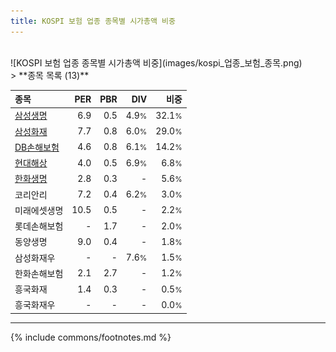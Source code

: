 ```yaml
---
title: KOSPI 보험 업종 종목별 시가총액 비중
---
```

<br>
![KOSPI 보험 업종 종목별 시가총액 비중](images/kospi_업종_보험_종목.png)
<br>
> **종목 목록 (13)**<a id="list"></a>

| **종목** | **PER** | **PBR** | **DIV** | **비중** |
| :------- | ------: | ------: | ------: | -------: |
| [삼성생명](/032830/) | 6.9 | 0.5 | 4.9<small>%</small> | 32.1<small>%</small> |
| [삼성화재](/000810/) | 7.7 | 0.8 | 6.0<small>%</small> | 29.0<small>%</small> |
| [DB손해보험](/005830/) | 4.6 | 0.8 | 6.1<small>%</small> | 14.2<small>%</small> |
| [현대해상](/001450/) | 4.0 | 0.5 | 6.9<small>%</small> | 6.8<small>%</small> |
| [한화생명](/088350/) | 2.8 | 0.3 | - | 5.6<small>%</small> |
| 코리안리 | 7.2 | 0.4 | 6.2<small>%</small> | 3.0<small>%</small> |
| 미래에셋생명 | 10.5 | 0.5 | - | 2.2<small>%</small> |
| 롯데손해보험 | - | 1.7 | - | 2.0<small>%</small> |
| 동양생명 | 9.0 | 0.4 | - | 1.8<small>%</small> |
| 삼성화재우 | - | - | 7.6<small>%</small> | 1.5<small>%</small> |
| 한화손해보험 | 2.1 | 2.7 | - | 1.2<small>%</small> |
| 흥국화재 | 1.4 | 0.3 | - | 0.5<small>%</small> |
| 흥국화재우 | - | - | - | 0.0<small>%</small> |

---
{% include commons/footnotes.md %}